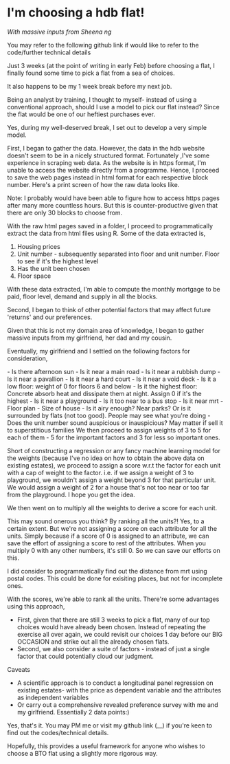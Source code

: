 # I'm choosing a hdb flat!
*With massive inputs from Sheena ng*

You may refer to the following github link if would like to refer to the code/further technical details

Just 3 weeks (at the point of writing in early Feb) before choosing a flat, I finally found some time to pick a flat from a sea of choices. 

It also happens to be my 1 week break before my next job.
 
Being an analyst by training, I thought to myself- instead of using a conventional approach, should I use a model to pick our flat instead? Since the flat would be one of our heftiest purchases ever.

Yes, during my well-deserved break, I set out to develop a very simple model.

First, I began to gather the data. However, the data in the hdb website doesn't seem to be in a nicely structured format. Fortunately ,I've some experience in scraping web data. As the website is in https format, I'm unable to access the website directly from a programme. Hence, I proceed to save the web pages instead in html format for each respective block number. Here's a print screen of how the raw data looks like.

Note: I probably would have been able to figure how to access https pages after many more countless hours. But this is counter-productive given that there are only 30 blocks to choose from.

With the raw html pages saved in a folder, I proceed to programmatically extract the data from html files using R. Some of the data extracted is,

<include a snippet of how the structured data looks like>

1. Housing prices
2. Unit number - subsequently separated into floor and unit number. Floor to see if it's the highest level
3. Has the unit been chosen
4. Floor space

With these data extracted, I'm able to compute the monthly mortgage to be paid, floor level, demand and supply in all the blocks.

Second, I began to think of other potential factors that may affect future 'returns' and our preferences.

Given that this is not my domain area of knowledge, I began to gather massive inputs from my girlfriend, her dad and my cousin. 

Eventually, my girlfriend and I settled on the following factors for consideration,

<classify into important and less important ones>
- Is there afternoon sun
- Is it near a main road
- Is it near a rubbish dump
- Is it near a pavallion
- Is it near a hard court
- Is it near a void deck
- Is it a low floor:  weight of 0 for floors 6 and below
- Is it the highest floor: Concrete absorb heat and dissipate them at night. Assign 0 if it's the highest 
- Is it near a playground
- Is it too near to a bus stop
- Is it near mrt
- Floor plan
- Size of house
- Is it airy enough? Near parks? Or is it surrounded by flats (not too good). People may see what you're doing
- Does the unit number sound auspicious or inauspicious? May matter if sell it to superstitious families
We then proceed to assign weights of 3 to 5 for each of them - 5 for the important factors and 3 for less so important ones.

Short of constructing a regression or any fancy machine learning model for the weights (because I've no idea on how to obtain the above data on existing estates), we proceed to assign a score w.r.t the factor for each unit with a cap of weight to the factor. i.e. if we assign a weight of 3 to playground, we wouldn't assign a weight beyond 3 for that particular unit. We would assign a weight of 2 for a house that's not too near or too far from the playground. I hope you get the idea.
 
We then went on to multiply all the weights to derive a score for each unit.

This may sound onerous you think? By ranking all the units?! Yes, to a certain extent. But we're not assigning a score on each attribute for all the units. Simply because if a score of 0 is assigned to an attribute, we can save the effort of assigning a score to rest of the attributes. When you multiply 0 with any other numbers, it's still 0. So we can save our efforts on this.

I did consider to programmatically  find out the distance from mrt using postal codes. This could be done for exisiting places, but not for incomplete ones.

With the scores, we're able to rank all the units. There're some advantages using this approach,
- First, given that there are still 3 weeks to pick a flat, many of our top choices would have already been chosen. Instead of repeating  the exercise all over again, we could revisit our choices 1 day before our BIG OCCASION and strike out all the already chosen flats.
- Second, we also consider a suite of factors - instead of just a single factor that could potentially cloud our judgment.

Caveats
- A scientific approach is to conduct a longitudinal panel regression on existing estates- with the price as dependent variable and the attributes as independent variables
- Or carry out a comprehensive revealed preference survey with me and my girlfriend. Essentially 2 data points:)

Yes, that's it. You may PM me or visit my github link (__) if you're keen to find out the codes/technical details.

Hopefully, this provides a useful framework for anyone who wishes to choose a BTO flat using a slightly more rigorous way.


